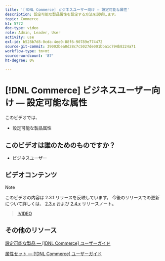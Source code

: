 ```yaml
---
title: '[!DNL Commerce] ビジネスユーザー向け — 設定可能な属性'
description: 設定可能な製品属性を設定する方法を説明します。
topic: Commerce
kt: 5772
doc-type: video
role: Admin, Leader, User
activity: use
exl-id: b528b7d8-0cda-4ee0-88f6-90789e774472
source-git-commit: 39002bea0d28c7c5027de001bba1c794b8224a71
workflow-type: tm+mt
source-wordcount: '87'
ht-degree: 0%

---
```


# [!DNL Commerce] ビジネスユーザー向け — 設定可能な属性

このビデオでは、

- 設定可能な製品属性

## このビデオは誰のためのものですか？

- ビジネスユーザー

## ビデオコンテンツ

>[!NOTE]
>
>このビデオの内容は 2.3.1 リリースを反映しています。 今後のリリースでの更新について詳しくは、 [ 2.3.x](https://devdocs.magento.com/guides/v2.3/release-notes/bk-release-notes.html) および [2.4.x](https://devdocs.magento.com/guides/v2.4/release-notes/bk-release-notes.html) リリースノート。

>[!VIDEO](https://video.tv.adobe.com/v/35957?quality=12&learn=on)

## その他のリソース

[設定可能な製品 — [!DNL Commerce] ユーザーガイド](https://docs.magento.com/user-guide/catalog/product-create-configurable.html)

[属性セット — [!DNL Commerce] ユーザーガイド](https://docs.magento.com/user-guide/stores/attribute-sets.html)
